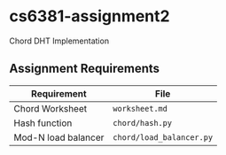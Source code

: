 # cs6381-assignment2

Chord DHT Implementation

## Assignment Requirements

| Requirement | File |
|-------------|------|
| Chord Worksheet | `worksheet.md` |
| Hash function | `chord/hash.py` |
| Mod-N load balancer | `chord/load_balancer.py` |
